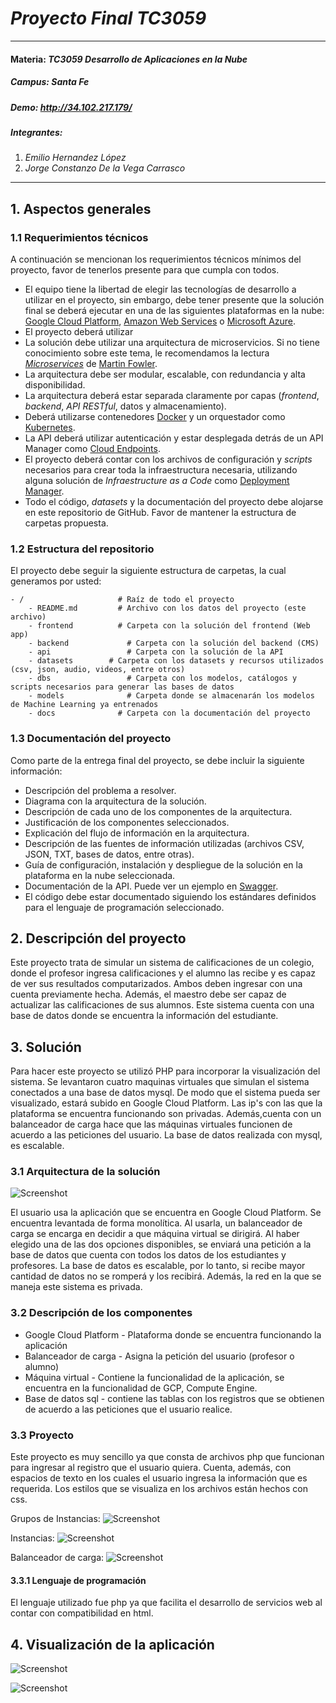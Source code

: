 # *Proyecto Final TC3059*
---
#### Materia: *TC3059 Desarrollo de Aplicaciones en la Nube*

##### Campus: *Santa Fe*

##### Demo: http://34.102.217.179/ 

##### Integrantes:
1. *Emilio Hernandez López*
2. *Jorge Constanzo De la Vega Carrasco*

---
## 1. Aspectos generales

### 1.1 Requerimientos técnicos

A continuación se mencionan los requerimientos técnicos mínimos del proyecto, favor de tenerlos presente para que cumpla con todos.

* El equipo tiene la libertad de elegir las tecnologías de desarrollo a utilizar en el proyecto, sin embargo, debe tener presente que la solución final se deberá ejecutar en una de las siguientes plataformas en la nube: [Google Cloud Platform](https://cloud.google.com/?hl=es), [Amazon Web Services](https://aws.amazon.com/) o [Microsoft Azure](https://azure.microsoft.com/es-mx/).
* El proyecto deberá utilizar 
* La solución debe utilizar una arquitectura de microservicios. Si no tiene conocimiento sobre este tema, le recomendamos la lectura [*Microservices*](https://martinfowler.com/articles/microservices.html) de [Martin Fowler](https://martinfowler.com).
* La arquitectura debe ser modular, escalable, con redundancia y alta disponibilidad.
* La arquitectura deberá estar separada claramente por capas (*frontend*, *backend*, *API RESTful*, datos y almacenamiento).
* Deberá utilizarse contenedores [Docker](https://www.docker.com/) y un orquestador como [Kubernetes](https://kubernetes.io/).
* La API deberá utilizar autenticación y estar desplegada detrás de un API Manager como [Cloud Endpoints](https://cloud.google.com/endpoints/).
* El proyecto deberá contar con los archivos de configuración y *scripts* necesarios para crear toda la infraestructura necesaria, utilizando alguna solución de *Infraestructure as a Code* como [Deployment Manager](https://cloud.google.com/deployment-manager/).
* Todo el código, *datasets* y la documentación del proyecto debe alojarse en este repositorio de GitHub. Favor de mantener la estructura de carpetas propuesta.

### 1.2 Estructura del repositorio
El proyecto debe seguir la siguiente estructura de carpetas, la cual generamos por usted:
```
- / 			        # Raíz de todo el proyecto
    - README.md			# Archivo con los datos del proyecto (este archivo)
    - frontend			# Carpeta con la solución del frontend (Web app)
    - backend			  # Carpeta con la solución del backend (CMS)
    - api			      # Carpeta con la solución de la API
    - datasets		  # Carpeta con los datasets y recursos utilizados (csv, json, audio, videos, entre otros)
    - dbs			      # Carpeta con los modelos, catálogos y scripts necesarios para generar las bases de datos
    - models			  # Carpeta donde se almacenarán los modelos de Machine Learning ya entrenados
    - docs			    # Carpeta con la documentación del proyecto
```

### 1.3 Documentación  del proyecto

Como parte de la entrega final del proyecto, se debe incluir la siguiente información:

* Descripción del problema a resolver.
* Diagrama con la arquitectura de la solución.
* Descripción de cada uno de los componentes de la arquitectura.
* Justificación de los componentes seleccionados.
* Explicación del flujo de información en la arquitectura.
* Descripción de las fuentes de información utilizadas (archivos CSV, JSON, TXT, bases de datos, entre otras).
* Guía de configuración, instalación y despliegue de la solución en la plataforma en la nube seleccionada.
* Documentación de la API. Puede ver un ejemplo en [Swagger](https://swagger.io/). 
* El código debe estar documentado siguiendo los estándares definidos para el lenguaje de programación seleccionado.

## 2. Descripción del proyecto

Este proyecto trata de simular un sistema de calificaciones de un colegio, donde el profesor ingresa calificaciones y el alumno las recibe y es capaz de ver sus resultados computarizados. Ambos deben ingresar con una cuenta previamente hecha. Además, el maestro debe ser capaz de actualizar las calificaciones de sus alumnos. Este sistema cuenta con una base de datos donde se encuentra la información del estudiante. 

## 3. Solución

Para hacer este proyecto se utilizó PHP para incorporar la visualización del sistema. Se levantaron cuatro maquinas virtuales que simulan el sistema conectados a una base de datos mysql. De modo que el sistema pueda ser visualizado, estará subido en Google Cloud Platform. Las ip's con las que la plataforma se encuentra funcionando son privadas. Además,cuenta con un balanceador de carga hace que las máquinas virtuales funcionen de acuerdo a las peticiones del usuario. La base de datos realizada con mysql, es escalable. 

### 3.1 Arquitectura de la solución
![Screenshot](arquitectura.png) 

El usuario usa la aplicación que se encuentra en Google Cloud Platform. Se encuentra levantada de forma monolítica. Al usarla, un balanceador de carga se encarga en decidir a que máquina virtual se dirigirá. Al haber elegido una de las dos opciones disponibles, se enviará una petición a la base de datos que cuenta con todos los datos de los estudiantes y profesores. La base de datos es escalable, por lo tanto, si recibe mayor cantidad de datos no se romperá y los recibirá. Además, la red en la que se maneja este sistema es privada. 

### 3.2 Descripción de los componentes

* Google Cloud Platform - Plataforma donde se encuentra funcionando la aplicación
* Balanceador de carga - Asigna la petición del usuario (profesor o alumno)
* Máquina virtual - Contiene la funcionalidad de la aplicación, se encuentra en la funcionalidad de GCP, Compute Engine. 
* Base de datos sql - contiene las tablas con los registros que se obtienen de acuerdo a las peticiones que el usuario realice. 

### 3.3 Proyecto

Este proyecto es muy sencillo ya que consta de archivos php que funcionan para ingresar al registro que el usuario quiera. Cuenta, además, con espacios de texto en los cuales el usuario ingresa la información que es requerida. Los estilos que se visualiza en los archivos están hechos con css. 

Grupos de Instancias:
![Screenshot](GruposInstancias.jpeg) 

Instancias: 
![Screenshot](Instancias.jpeg) 

Balanceador de carga:
![Screenshot](LoadBalancer.jpeg) 

#### 3.3.1 Lenguaje de programación
El lenguaje utilizado fue php ya que facilita el desarrollo de servicios web al contar con compatibilidad en html.  

## 4. Visualización de la aplicación

![Screenshot](intro.png) 

![Screenshot](Materia.jpeg) 


